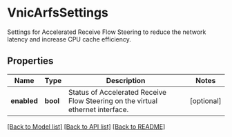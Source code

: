 # VnicArfsSettings

Settings for Accelerated Receive Flow Steering to reduce the network latency and increase CPU cache efficiency. 
## Properties
Name | Type | Description | Notes
------------ | ------------- | ------------- | -------------
**enabled** | **bool** | Status of Accelerated Receive Flow Steering on the virtual ethernet interface.    | [optional] 

[[Back to Model list]](../README.md#documentation-for-models) [[Back to API list]](../README.md#documentation-for-api-endpoints) [[Back to README]](../README.md)


